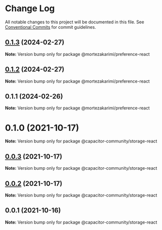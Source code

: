 # Change Log

All notable changes to this project will be documented in this file.
See [Conventional Commits](https://conventionalcommits.org) for commit guidelines.

## [0.1.3](https://github.com/mortezakarimi/react-hooks/compare/@mortezakarimi/preference-react@0.1.3...@mortezakarimi/preference-react@0.1.3) (2024-02-27)

**Note:** Version bump only for package @mortezakarimi/preference-react

## [0.1.2](https://github.com/mortezakarimi/react-hooks/compare/@mortezakarimi/preference-react@0.1.1...@mortezakarimi/preference-react@0.1.2) (2024-02-27)

**Note:** Version bump only for package @mortezakarimi/preference-react

## 0.1.1 (2024-02-26)

**Note:** Version bump only for package @mortezakarimi/preference-react

# 0.1.0 (2021-10-17)

**Note:** Version bump only for package @capacitor-community/storage-react

## [0.0.3](https://github.com/capacitor-community/react-hooks/compare/@capacitor-community/storage-react@0.0.2...@capacitor-community/storage-react@0.0.3) (2021-10-17)

**Note:** Version bump only for package @capacitor-community/storage-react

## [0.0.2](https://github.com/capacitor-community/react-hooks/compare/@capacitor-community/storage-react@0.0.1...@capacitor-community/storage-react@0.0.2) (2021-10-17)

**Note:** Version bump only for package @capacitor-community/storage-react

## 0.0.1 (2021-10-16)

**Note:** Version bump only for package @capacitor-community/storage-react
